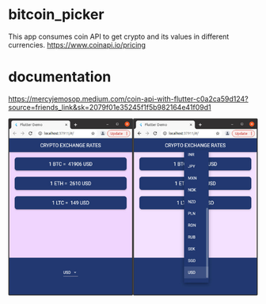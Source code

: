 # bitcoin_picker
This app consumes coin API  to get crypto and its values in different currencies.
https://www.coinapi.io/pricing
# documentation
https://mercyjemosop.medium.com/coin-api-with-flutter-c0a2ca59d124?source=friends_link&sk=2079f01e35245f1f5b982164e41f09d1

!['BitCion'](https://github.com/mercykip/ExchangeRateApp/blob/master/assets/images/bit-coin.jpg)
    